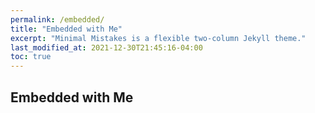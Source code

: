 ```yaml
---
permalink: /embedded/
title: "Embedded with Me"
excerpt: "Minimal Mistakes is a flexible two-column Jekyll theme."
last_modified_at: 2021-12-30T21:45:16-04:00
toc: true
---
```


## Embedded with Me

